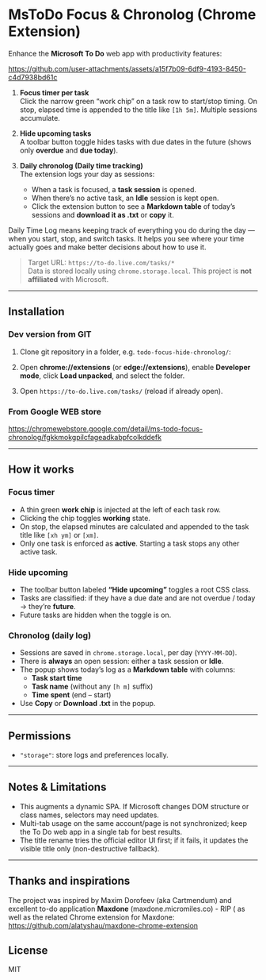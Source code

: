 # MsToDo Focus & Chronolog (Chrome Extension)

Enhance the **Microsoft To Do** web app with productivity features:

https://github.com/user-attachments/assets/a15f7b09-6df9-4193-8450-c4d7938bd61c


1. **Focus timer per task**  
   Click the narrow green “work chip” on a task row to start/stop timing. On stop, elapsed time is appended to the title like `[1h 5m]`. Multiple sessions accumulate.

2. **Hide upcoming tasks**  
   A toolbar button toggle hides tasks with due dates in the future (shows only **overdue** and **due today**).

3. **Daily chronolog (Daily time tracking)**  
   The extension logs your day as sessions:
   - When a task is focused, a **task session** is opened.
   - When there’s no active task, an **Idle** session is kept open.
   - Click the extension button to see a **Markdown table** of today’s sessions and **download it as .txt** or **copy** it.

Daily Time Log means keeping track of everything you do during the day — when you start, stop, and switch tasks.
It helps you see where your time actually goes and make better decisions about how to use it.

> Target URL: `https://to-do.live.com/tasks/*`  
> Data is stored locally using `chrome.storage.local`. This project is **not affiliated** with Microsoft.

---

## Installation

### Dev version from GIT

1. Clone git repository in a folder, e.g. `todo-focus-hide-chronolog/`:

2. Open **chrome://extensions** (or **edge://extensions**), enable **Developer mode**, click **Load unpacked**, and select the folder.

3. Open `https://to-do.live.com/tasks/` (reload if already open).

### From Google WEB store

https://chromewebstore.google.com/detail/ms-todo-focus-chronolog/fgkkmokgpilcfageadkabpfcolkddefk

---

## How it works

### Focus timer
- A thin green **work chip** is injected at the left of each task row.
- Clicking the chip toggles **working** state.
- On stop, the elapsed minutes are calculated and appended to the task title like `[xh ym]` or `[xm]`.
- Only one task is enforced as **active**. Starting a task stops any other active task.

### Hide upcoming
- The toolbar button labeled **“Hide upcoming”** toggles a root CSS class.
- Tasks are classified: if they have a due date and are not overdue / today → they’re **future**.
- Future tasks are hidden when the toggle is on.

### Chronolog (daily log)
- Sessions are saved in `chrome.storage.local`, per day (`YYYY-MM-DD`).
- There is **always** an open session: either a task session or **Idle**.
- The popup shows today’s log as a **Markdown table** with columns:
  - **Task start time**
  - **Task name** (without any `[h m]` suffix)
  - **Time spent** (end – start)
- Use **Copy** or **Download .txt** in the popup.

---

## Permissions

- `"storage"`: store logs and preferences locally.

---

## Notes & Limitations

- This augments a dynamic SPA. If Microsoft changes DOM structure or class names, selectors may need updates.
- Multi-tab usage on the same account/page is not synchronized; keep the To Do web app in a single tab for best results.
- The title rename tries the official editor UI first; if it fails, it updates the visible title only (non-destructive fallback).

---

## Thanks and inspirations

The project was inspired by Maxim Dorofeev (aka Cartmendum) and excellent to-do application **Maxdone** (maxdone.micromiles.co) - RIP (
as well as the related Chrome extension for Maxdone: https://github.com/alatyshau/maxdone-chrome-extension

## License

MIT

